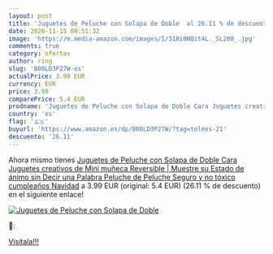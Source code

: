 ```yaml
---
layout: post
title: 'Juguetes de Peluche con Solapa de Doble  al 26.11 % de descuento'
date: 2020-11-15 08:51:32
image: 'https://m.media-amazon.com/images/I/310i0NQit4L._SL200_.jpg'
comments: true
category: ofertas
author: ring
slug: 'B08LD3P27W-es'
actualPrice: 3.99 EUR
currency: EUR
price: 3.99
comparePrice: 5.4 EUR
prodname: 'Juguetes de Peluche con Solapa de Doble Cara Juguetes creativos de Mini muñeca Reversible | Muestre su Estado de ánimo sin Decir una Palabra Peluche de Peluche Seguro y no tóxico cumpleaños Navidad'
country: 'es'
flag: '🇪🇸'
buyurl: 'https://www.amazon.es/dp/B08LD3P27W/?tag=tolees-21'
descuento: '26.11'
---
```


Ahora mismo tienes [Juguetes de Peluche con Solapa de Doble Cara Juguetes creativos de Mini muñeca Reversible | Muestre su Estado de ánimo sin Decir una Palabra Peluche de Peluche Seguro y no tóxico cumpleaños Navidad](https://www.amazon.es/dp/B08LD3P27W/?tag=tolees-21) a 3.99 EUR (original: 5.4 EUR) (26.11 %  de descuento) en el siguiente enlace!

[![Juguetes de Peluche con Solapa de Doble ](https://m.media-amazon.com/images/I/310i0NQit4L._SL200_.jpg)](https://www.amazon.es/dp/B08LD3P27W/?tag=tolees-21)

🔎:


[Visítala!!!](https://www.amazon.es/dp/B08LD3P27W/?tag=tolees-21)
